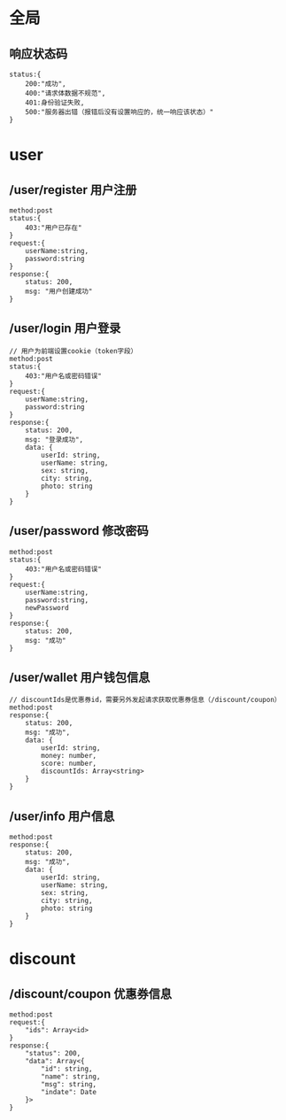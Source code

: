 # 全局
## 响应状态码
	status:{
		200:"成功",
		400:"请求体数据不规范",
		401:身份验证失败,
		500:"服务器出错（报错后没有设置响应的，统一响应该状态）"
	}
# user
## /user/register 用户注册
	method:post
	status:{
		403:"用户已存在"
	}
	request:{
		userName:string,
		password:string
	}
	response:{
		status: 200,
		msg: "用户创建成功"
	}

## /user/login 用户登录
	// 用户为前端设置cookie（token字段）
	method:post
	status:{
		403:"用户名或密码错误"
	}
	request:{
		userName:string,
		password:string
	}
	response:{
		status: 200,
		msg: "登录成功",
		data: {
			userId: string,
			userName: string,
			sex: string,
			city: string,
			photo: string
		}
	}

## /user/password 修改密码
	method:post
	status:{
		403:"用户名或密码错误"
	}
	request:{
		userName:string,
		password:string,
		newPassword
	}
	response:{
		status: 200,
		msg: "成功"
	}

## /user/wallet 用户钱包信息
	// discountIds是优惠券id，需要另外发起请求获取优惠券信息（/discount/coupon）
	method:post
	response:{
		status: 200,
		msg: "成功",
		data: {
			userId: string,
			money: number,
			score: number,
			discountIds: Array<string>
		}
	}

## /user/info 用户信息
	method:post
	response:{
		status: 200,
		msg: "成功",
		data: {
			userId: string,
			userName: string,
			sex: string,
			city: string,
			photo: string
		}
	}

# discount
## /discount/coupon 优惠券信息
	method:post
	request:{
		"ids": Array<id>
	}
	response:{
		"status": 200,
		"data": Array<{
			"id": string,
			"name": string,
			"msg": string,
			"indate": Date
		}>
	}